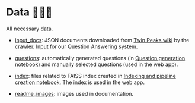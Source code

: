 # Data 📒📄📄
All necessary data.

- [input_docs](./input_docs/): JSON documents downloaded from [Twin Peaks wiki](https://twinpeaks.fandom.com/wiki/Twin_Peaks_Wiki) by the [crawler](../crawler/). Input for our Question Answering system.

- [questions](./questions/): automatically generated questions (in [Question generation notebook](../notebooks/question_generation.ipynb)) and manually selected questions (used in the web app).

- [index](./index/): files related to FAISS index created in [Indexing and pipeline creation notebook](../notebooks/indexing_and_pipeline_creation.ipynb). The index is used in the web app.

- [readme_images](./readme_images/): images used in documentation.